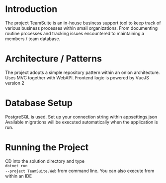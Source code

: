 # Introduction

The project TeamSuite is an in-house business support tool to keep track of various business processes within small organizations. From documenting routine processes and tracking issues encountered to maintaining a members / team database.

# Architecture / Patterns

The project adopts a simple repository pattern within an onion architecture. 
Uses MVC together with WebAPI.
Frontend logic is powered by VueJS version 2

# Database Setup

PostgreSQL is used.
Set up your connection string within appsettings.json
Available migrations will be executed automatically when the application is run.

# Running the Project
CD into the solution directory and type <br>
<code>dotnet run --project TeamSuite.Web</code> from command line. 
You can also execute from within an IDE